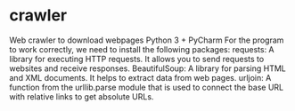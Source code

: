 # crawler
Web crawler to download webpages
Python 3 + PyCharm
For the program to work correctly, we need to install the following packages:
requests: A library for executing HTTP requests. It allows you to send requests to websites and receive responses.
BeautifulSoup: A library for parsing HTML and XML documents. It helps to extract data from web pages.
urljoin: A function from the urllib.parse module that is used to connect the base URL with relative links to get absolute URLs.
